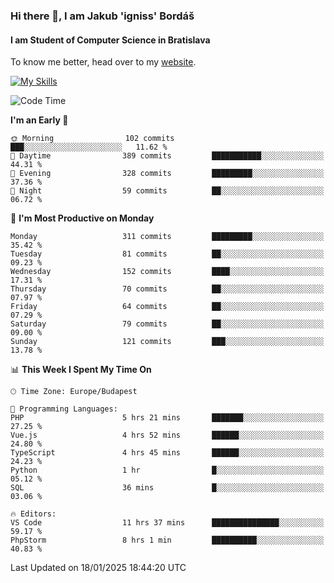### Hi there 👋, I am Jakub 'igniss' Bordáš

#### I am Student of Computer Science in Bratislava
To know me better, head over to my [website](https://bordas.sk).

[![My Skills](https://skillicons.dev/icons?i=js,html,css,figma,svelte,java,kotlin,python,postgresql,typescript,nest,nodejs)](https://bordas.sk)


<!--START_SECTION:waka-->
![Code Time](http://img.shields.io/badge/Code%20Time-1%2C642%20hrs%2011%20mins-blue)

**I'm an Early 🐤** 

```text
🌞 Morning                102 commits         ███░░░░░░░░░░░░░░░░░░░░░░   11.62 % 
🌆 Daytime                389 commits         ███████████░░░░░░░░░░░░░░   44.31 % 
🌃 Evening                328 commits         █████████░░░░░░░░░░░░░░░░   37.36 % 
🌙 Night                  59 commits          ██░░░░░░░░░░░░░░░░░░░░░░░   06.72 % 
```
📅 **I'm Most Productive on Monday** 

```text
Monday                   311 commits         █████████░░░░░░░░░░░░░░░░   35.42 % 
Tuesday                  81 commits          ██░░░░░░░░░░░░░░░░░░░░░░░   09.23 % 
Wednesday                152 commits         ████░░░░░░░░░░░░░░░░░░░░░   17.31 % 
Thursday                 70 commits          ██░░░░░░░░░░░░░░░░░░░░░░░   07.97 % 
Friday                   64 commits          ██░░░░░░░░░░░░░░░░░░░░░░░   07.29 % 
Saturday                 79 commits          ██░░░░░░░░░░░░░░░░░░░░░░░   09.00 % 
Sunday                   121 commits         ███░░░░░░░░░░░░░░░░░░░░░░   13.78 % 
```


📊 **This Week I Spent My Time On** 

```text
🕑︎ Time Zone: Europe/Budapest

💬 Programming Languages: 
PHP                      5 hrs 21 mins       ███████░░░░░░░░░░░░░░░░░░   27.25 % 
Vue.js                   4 hrs 52 mins       ██████░░░░░░░░░░░░░░░░░░░   24.80 % 
TypeScript               4 hrs 45 mins       ██████░░░░░░░░░░░░░░░░░░░   24.23 % 
Python                   1 hr                █░░░░░░░░░░░░░░░░░░░░░░░░   05.12 % 
SQL                      36 mins             █░░░░░░░░░░░░░░░░░░░░░░░░   03.06 % 

🔥 Editors: 
VS Code                  11 hrs 37 mins      ███████████████░░░░░░░░░░   59.17 % 
PhpStorm                 8 hrs 1 min         ██████████░░░░░░░░░░░░░░░   40.83 % 
```


 Last Updated on 18/01/2025 18:44:20 UTC
<!--END_SECTION:waka-->
